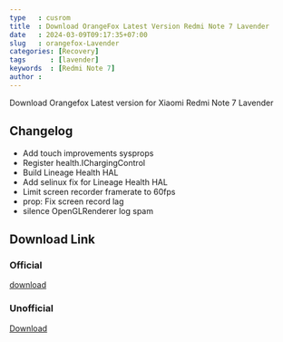 ```yaml
---
type   : cusrom
title  : Download OrangeFox Latest Version Redmi Note 7 Lavender
date   : 2024-03-09T09:17:35+07:00
slug   : orangefox-Lavender
categories: [Recovery]
tags      : [lavender]
keywords  : [Redmi Note 7]
author :
---
```


Download Orangefox Latest version for Xiaomi Redmi Note 7 Lavender

## Changelog
- Add touch improvements sysprops
- Register health.IChargingControl
- Build Lineage Health HAL
- Add selinux fix for Lineage Health HAL
- Limit screen recorder framerate to 60fps
- prop: Fix screen record lag
- silence OpenGLRenderer log spam


## Download Link
### Official
[download](https://orangefox.download/release/)

### Unofficial
[Download](https://github.com/SDM-660-Zone/Lavender-Hub/raw/4.4/recovery/OrangeFox-Unofficial-lavender-A14-4.4-retro.zip)

